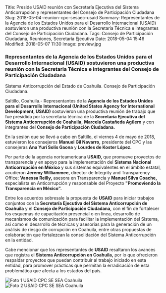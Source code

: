 Title: Preside USAID reunión con Secretaría Ejecutiva del Sistema Anticorrupción y representantes del Consejo de Participación Ciudadana
Slug: 2018-05-04-reunion-cpc-sesaec-usaid
Summary: Representantes de la Agencia de los Estados Unidos para el Desarrollo Internacional (USAID) sostuvieron una productiva reunión con la Secretaria Técnica e integrantes del Consejo de Participación Ciudadana.
Tags: Consejo de Participación Ciudadana, Reuniones, Secretaría Ejecutiva
Date: 2018-05-04 15:46
Modified: 2018-05-07 11:30
Image: preview.jpg


### Representantes de la Agencia de los Estados Unidos para el Desarrollo Internacional (USAID) sostuvieron una productiva reunión con la Secretaria Técnica e integrantes del Consejo de Participación Ciudadana

Sistema Anticorrupción del Estado de Coahuila. Consejo de Participación Ciudadana.

Saltillo, Coahuila.- Representantes de la **Agencia de los Estados
Unidos para el Desarrollo Internacional (United States Agency for
International Development, USAID)** sostuvieron una productiva reunión
de trabajo que fue presidida por la secretaria técnica de la
**Secretaría Ejecutiva del Sistema Anticorrupción de Coahuila,**
**Marcela Castañeda Agüero** y con integrantes del **Consejo de
Participación Ciudadana.**

En la sesión que se llevó a cabo en Saltillo, el viernes 4 de mayo de
2018, estuvieron los consejeros **Manuel Gil Navarro,** presidente del
CPC y las consejeras **Ana Yuri Solís Gaona** y **Lourdes de Koster
López.**

Por parte de la agencia norteamericana **USAID,** que promueve
proyectos de transparencia y en apoyo para la implementación del
**Sistema Nacional Anticorrupción en México** y sus sistemas
equivalentes en el ámbito estatal, acudieron **Jeremy Williammee,**
director de Integrity and Transparency Office; **Vanessa Reilly,**
asesora en Transparencia y **Manuel Silva Coache,** especialista en
Anticorrupción y responsable del Proyecto **"Promoviendo la
Transparencia en México".**

Entre los acuerdos sobresale la propuesta de **USAID** para iniciar
trabajos conjuntos con la **Secretaría Ejecutiva del Sistema
Anticorrupción de Coahuila** y el **Consejo de Participación
Ciudadana,** con el fin de fortalecer los esquemas de capacitación
presencial o en línea, desarrollo de mecanismos de comunicación para
facilitar la implementación del Sistema, así como el desarrollo de
técnicas y asesorías para la generación de un análisis de riesgo de
corrupción en Coahuila, entre otras propuestas de colaboración que
fortalezcan la consolidación del Sistema Anticorrupción en la entidad.

Cabe mencionar que los representantes de **USAID** resaltaron los
avances que registra el **Sistema Anticorrupción en Coahuila,** por lo
que ofrecieron respaldar proyectos que puedan contribuir al trabajo
iniciado en esta entidad, para promover prácticas que permitan la
erradicación de esta problemática que afecta a los estados del país.

<img class="img-fluid" src="foto-1-cpc-sesaec-usaid.jpg" alt="Foto 1 USAID CPC SE SEA Coahuila">

<img class="img-fluid" src="foto-2-cpc-sesaec-usaid.jpg" alt="Foto 2 USAID CPC SE SEA Coahuila">
